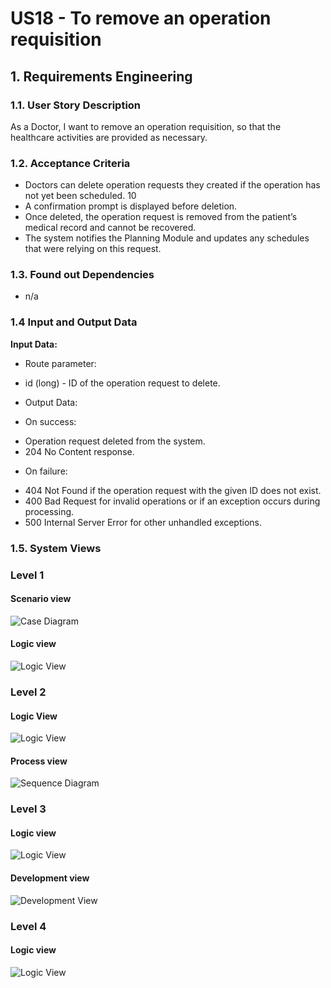# US18 - To remove an operation requisition 


## 1. Requirements Engineering

### 1.1. User Story Description

As a Doctor, I want to remove an operation requisition, so that the healthcare activities are provided as necessary.


### 1.2. Acceptance Criteria

- Doctors can delete operation requests they created if the operation has not yet been
scheduled.
10
- A confirmation prompt is displayed before deletion.
- Once deleted, the operation request is removed from the patient’s medical record and cannot
be recovered.
- The system notifies the Planning Module and updates any schedules that were relying on this
request.

### 1.3. Found out Dependencies

* n/a

### 1.4 Input and Output Data

**Input Data:**

* Route parameter:
- id (long) - ID of the operation request to delete.
* Output Data:

* On success:

- Operation request deleted from the system.
- 204 No Content response.
* On failure:

- 404 Not Found if the operation request with the given ID does not exist.
- 400 Bad Request for invalid operations or if an exception occurs during processing.
- 500 Internal Server Error for other unhandled exceptions.

### 1.5. System Views

### Level 1

#### Scenario view

![Case Diagram](views/case-diagram.svg)

#### Logic view

![Logic View](views/level1-logic.svg)

### Level 2

#### Logic View

![Logic View](views/logic-view-lvl2.svg)

#### Process view

![Sequence Diagram](views/sequence-diagram.svg)

### Level 3

#### Logic view

![Logic View](views/logic-view-lvl3.svg)


#### Development view

![Development View](views/dev-view-lvl3.svg)

### Level 4

#### Logic view

![Logic View](views/logic-view-lvl4.svg)


